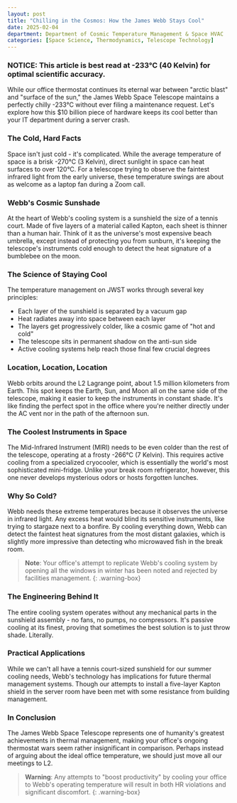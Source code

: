 ```yaml
---
layout: post
title: "Chilling in the Cosmos: How the James Webb Stays Cool"
date: 2025-02-04
department: Department of Cosmic Temperature Management & Space HVAC
categories: [Space Science, Thermodynamics, Telescope Technology]
---
```


### NOTICE: This article is best read at -233°C (40 Kelvin) for optimal scientific accuracy.

While our office thermostat continues its eternal war between "arctic blast" and "surface of the sun," the James Webb Space Telescope maintains a perfectly chilly -233°C without ever filing a maintenance request. Let's explore how this $10 billion piece of hardware keeps its cool better than your IT department during a server crash.

### The Cold, Hard Facts

Space isn't just cold - it's complicated. While the average temperature of space is a brisk -270°C (3 Kelvin), direct sunlight in space can heat surfaces to over 120°C. For a telescope trying to observe the faintest infrared light from the early universe, these temperature swings are about as welcome as a laptop fan during a Zoom call.

### Webb's Cosmic Sunshade

At the heart of Webb's cooling system is a sunshield the size of a tennis court. Made of five layers of a material called Kapton, each sheet is thinner than a human hair. Think of it as the universe's most expensive beach umbrella, except instead of protecting you from sunburn, it's keeping the telescope's instruments cold enough to detect the heat signature of a bumblebee on the moon.

### The Science of Staying Cool

The temperature management on JWST works through several key principles:

- Each layer of the sunshield is separated by a vacuum gap
- Heat radiates away into space between each layer
- The layers get progressively colder, like a cosmic game of "hot and cold"
- The telescope sits in permanent shadow on the anti-sun side
- Active cooling systems help reach those final few crucial degrees

### Location, Location, Location

Webb orbits around the L2 Lagrange point, about 1.5 million kilometers from Earth. This spot keeps the Earth, Sun, and Moon all on the same side of the telescope, making it easier to keep the instruments in constant shade. It's like finding the perfect spot in the office where you're neither directly under the AC vent nor in the path of the afternoon sun.

### The Coolest Instruments in Space

The Mid-Infrared Instrument (MIRI) needs to be even colder than the rest of the telescope, operating at a frosty -266°C (7 Kelvin). This requires active cooling from a specialized cryocooler, which is essentially the world's most sophisticated mini-fridge. Unlike your break room refrigerator, however, this one never develops mysterious odors or hosts forgotten lunches.

### Why So Cold?

Webb needs these extreme temperatures because it observes the universe in infrared light. Any excess heat would blind its sensitive instruments, like trying to stargaze next to a bonfire. By cooling everything down, Webb can detect the faintest heat signatures from the most distant galaxies, which is slightly more impressive than detecting who microwaved fish in the break room.

> **Note**: Your office's attempt to replicate Webb's cooling system by opening all the windows in winter has been noted and rejected by facilities management.
{: .warning-box}

### The Engineering Behind It

The entire cooling system operates without any mechanical parts in the sunshield assembly - no fans, no pumps, no compressors. It's passive cooling at its finest, proving that sometimes the best solution is to just throw shade. Literally.

### Practical Applications

While we can't all have a tennis court-sized sunshield for our summer cooling needs, Webb's technology has implications for future thermal management systems. Though our attempts to install a five-layer Kapton shield in the server room have been met with some resistance from building management.

### In Conclusion

The James Webb Space Telescope represents one of humanity's greatest achievements in thermal management, making your office's ongoing thermostat wars seem rather insignificant in comparison. Perhaps instead of arguing about the ideal office temperature, we should just move all our meetings to L2.

> **Warning**: Any attempts to "boost productivity" by cooling your office to Webb's operating temperature will result in both HR violations and significant discomfort.
{: .warning-box}
